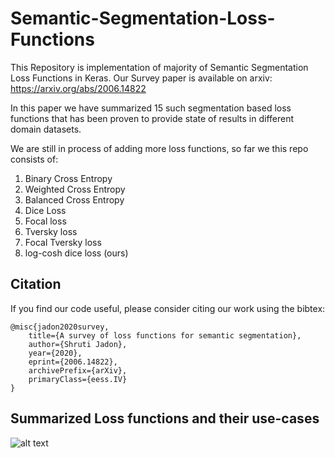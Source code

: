 # Semantic-Segmentation-Loss-Functions
This Repository is implementation of majority of Semantic Segmentation Loss Functions in Keras. Our Survey paper is available on arxiv: https://arxiv.org/abs/2006.14822

In this paper we have summarized 15 such segmentation based loss functions that has been proven to provide state of results in different domain datasets.

We are still in process of adding more loss functions, so far we this repo consists of:
1. Binary Cross Entropy
2. Weighted Cross Entropy
3. Balanced Cross Entropy
4. Dice Loss
5. Focal loss
6. Tversky loss
7. Focal Tversky loss
8. log-cosh dice loss (ours)

## Citation
If you find our code useful, please consider citing our work using the bibtex:
```
@misc{jadon2020survey,
    title={A survey of loss functions for semantic segmentation},
    author={Shruti Jadon},
    year={2020},
    eprint={2006.14822},
    archivePrefix={arXiv},
    primaryClass={eess.IV}
}
```
## Summarized Loss functions and their use-cases
![alt text](https://github.com/shruti-jadon/Semantic-Segmentation-Loss-Functions/blob/master/summary.png)
